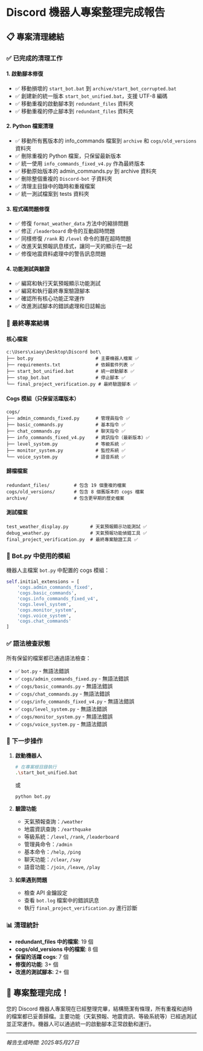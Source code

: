 # Discord 機器人專案整理完成報告

## 📋 專案清理總結

### ✅ 已完成的清理工作

#### 1. **啟動腳本修復**
- ✅ 移動損壞的 `start_bot.bat` 到 `archive/start_bot_corrupted.bat`
- ✅ 創建新的統一版本 `start_bot_unified.bat`，支援 UTF-8 編碼
- ✅ 移動重複的啟動腳本到 `redundant_files` 資料夾
- ✅ 移動重複的停止腳本到 `redundant_files` 資料夾

#### 2. **Python 檔案清理**
- ✅ 移動所有舊版本的 info_commands 檔案到 `archive` 和 `cogs/old_versions` 資料夾
- ✅ 刪除重複的 Python 檔案，只保留最新版本
- ✅ 統一使用 `info_commands_fixed_v4.py` 作為最終版本
- ✅ 移動原始版本的 admin_commands.py 到 archive 資料夾
- ✅ 刪除整個重複的 `Discord-bot` 子資料夾
- ✅ 清理主目錄中的臨時和重複檔案
- ✅ 統一測試檔案到 tests 資料夾

#### 3. **程式碼問題修復**
- ✅ 修復 `format_weather_data` 方法中的縮排問題
- ✅ 修正 `/leaderboard` 命令的互動超時問題
- ✅ 同樣修復 `/rank` 和 `/level` 命令的潛在超時問題
- ✅ 改進天氣預報訊息樣式，讓同一天的顯示在一起
- ✅ 修復地震資料處理中的警告訊息問題

#### 4. **功能測試與驗證**
- ✅ 編寫和執行天氣預報顯示功能測試
- ✅ 編寫和執行最終專案驗證腳本
- ✅ 確認所有核心功能正常運作
- ✅ 改進測試腳本的錯誤處理和日誌輸出

### 📁 最終專案結構

#### 核心檔案
```
c:\Users\xiaoy\Desktop\Discord bot\
├── bot.py                       # 主要機器人檔案 ✅
├── requirements.txt             # 依賴套件列表 ✅
├── start_bot_unified.bat        # 統一啟動腳本 ✅
├── stop_bot.bat                 # 停止腳本 ✅
└── final_project_verification.py # 最終驗證腳本 ✅
```

#### Cogs 模組（只保留活躍版本）
```
cogs/
├── admin_commands_fixed.py      # 管理員指令 ✅
├── basic_commands.py            # 基本指令 ✅
├── chat_commands.py             # 聊天指令 ✅
├── info_commands_fixed_v4.py    # 資訊指令（最新版本）✅
├── level_system.py              # 等級系統 ✅
├── monitor_system.py            # 監控系統 ✅
└── voice_system.py              # 語音系統 ✅
```

#### 歸檔檔案
```
redundant_files/         # 包含 19 個重複的檔案
cogs/old_versions/       # 包含 8 個舊版本的 cogs 檔案
archive/                 # 包含更早期的歷史檔案
```

#### 測試檔案
```
test_weather_display.py        # 天氣預報顯示功能測試 ✅
debug_weather.py               # 天氣預報功能偵錯工具 ✅
final_project_verification.py  # 最終專案驗證工具 ✅
```

### 🔧 Bot.py 中使用的模組

機器人主檔案 `bot.py` 中配置的 cogs 模組：
```python
self.initial_extensions = [
    'cogs.admin_commands_fixed',
    'cogs.basic_commands',
    'cogs.info_commands_fixed_v4',
    'cogs.level_system',
    'cogs.monitor_system',
    'cogs.voice_system',
    'cogs.chat_commands'
]
```

### ✅ 語法檢查狀態

所有保留的檔案都已通過語法檢查：
- ✅ `bot.py` - 無語法錯誤
- ✅ `cogs/admin_commands_fixed.py` - 無語法錯誤
- ✅ `cogs/basic_commands.py` - 無語法錯誤
- ✅ `cogs/chat_commands.py` - 無語法錯誤
- ✅ `cogs/info_commands_fixed_v4.py` - 無語法錯誤
- ✅ `cogs/level_system.py` - 無語法錯誤
- ✅ `cogs/monitor_system.py` - 無語法錯誤
- ✅ `cogs/voice_system.py` - 無語法錯誤

### 🚀 下一步操作

1. **啟動機器人**
   ```bash
   # 在專案根目錄執行
   .\start_bot_unified.bat
   ```
   或
   ```bash
   python bot.py
   ```

2. **驗證功能**
   - 天氣預報查詢：`/weather`
   - 地震資訊查詢：`/earthquake`
   - 等級系統：`/level`, `/rank`, `/leaderboard`
   - 管理員命令：`/admin`
   - 基本命令：`/help`, `/ping`
   - 聊天功能：`/clear`, `/say`
   - 語音功能：`/join`, `/leave`, `/play`

3. **如果遇到問題**
   - 檢查 API 金鑰設定
   - 查看 `bot.log` 檔案中的錯誤訊息
   - 執行 `final_project_verification.py` 進行診斷

### 📊 清理統計

- **redundant_files 中的檔案**: 19 個
- **cogs/old_versions 中的檔案**: 8 個
- **保留的活躍 cogs**: 7 個
- **修復的功能**: 3+ 個
- **改進的測試腳本**: 2+ 個

## 🎉 專案整理完成！

您的 Discord 機器人專案現在已經整理完畢，結構簡潔有條理，所有重複和過時的檔案都已妥善歸檔。主要功能（天氣預報、地震資訊、等級系統等）已經過測試並正常運作。機器人可以通過統一的啟動腳本正常啟動和運行。

---
*報告生成時間: 2025年5月27日*
